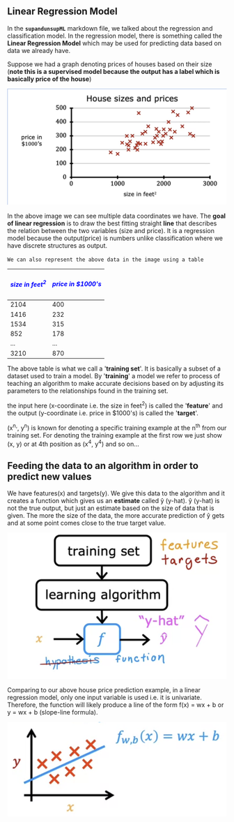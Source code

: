 
## Linear Regression Model
In the **`supandunsupML`** markdown file, we talked about the regression and classification model. In the regression model, there is something called the **Linear Regression Model** which may be used for predicting data based on data we already have.

Suppose we had a graph denoting prices of houses based on their size (**note this is a supervised model because the output has a label which is basically price of the house**)

![House-size-price data comparison](/Screenshot%202023-03-11%20at%201.06.02%20AM.png)

In the above image we can see multiple data coordinates we have. The **goal of linear regression** is to draw the best fitting straight **line** that describes the relation between the two variables (size and price). It is a regression model because the output(price) is numbers unlike classification where we have discrete structures as output.

`We can also represent the above data in the image using a table`

| <h5 style="color: blue;">size in feet<sup>2</sup></h5> | <h5 style="color: blue;">price in $1000's</h5> |
|--------------------------------------------------------|------------------------------------------------|
| 2104                                                   | 400                                            |
| 1416                                                   | 232                                            |
| 1534                                                   | 315                                            |
| 852                                                    | 178                                            |
| ...                                                    | ...                                            |
| 3210                                                   | 870                                            |

The above table is what we call a '**training set**'. It is basically a subset of a dataset used to train a model. By '**training**' a model we refer to process of teaching an algorithm to make accurate decisions based on by adjusting its parameters to the relationships found in the training set.

the input here (x-coordinate i.e. the size in feet<sup>2</sup>) is called the '**feature**' and the output (y-coordinate i.e. price in $1000's) is called the '**target**'.

(x<sup>n,</sup>, y<sup>n</sup>) is known for denoting a specific training example at the n<sup>th</sup> from our training set. For denoting the training example at the first row we just show (x, y) or at 4th position as (x<sup>4</sup>, y<sup>4</sup>) and so on...

## Feeding the data to an algorithm in order to predict new values

We have features(x) and targets(y). We give this data to the algorithm and it creates a function which gives us an **estimate** called ŷ (y-hat). ŷ (y-hat) is not the true output, but just an estimate based on the size of data that is given. The more the size of the data, the more accurate prediction of ŷ gets and at some point comes close to the true target value.

![Feeding the data showcase](/Feeding.png)

Comparing to our above house price prediction example, in a linear regression model, only one input variable is used i.e. it is univariate. Therefore, the function will likely produce a line of the form f(x) = wx + b or y = wx + b (slope-line formula).

![Linear Function graph](/Straight%20line.png)